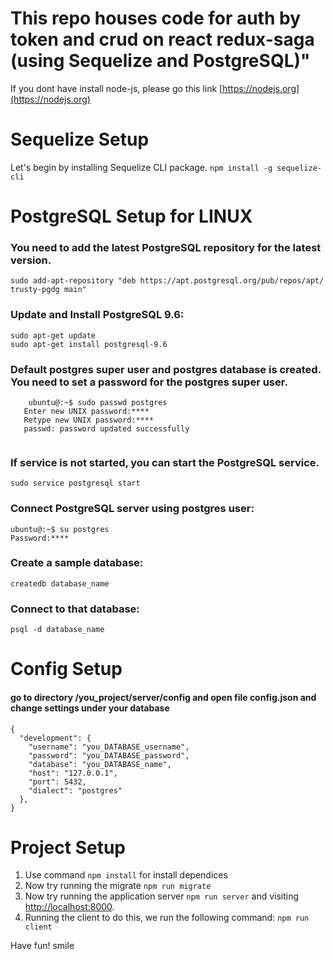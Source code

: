 # This repo houses code for auth by token and crud on react redux-saga (using Sequelize and PostgreSQL)"

If you dont have install  node-js, please go this link [https://nodejs.org](https://nodejs.org)

# Sequelize Setup

Let's begin by installing Sequelize CLI package. ```npm install -g sequelize-cli```

# PostgreSQL Setup for LINUX 

### You need to add the latest PostgreSQL repository for the latest version.
  
```sudo add-apt-repository "deb https://apt.postgresql.org/pub/repos/apt/ trusty-pgdg main"```

### Update and Install PostgreSQL 9.6:
    
```$xslt
sudo apt-get update
sudo apt-get install postgresql-9.6

```

### Default postgres super user and postgres database is created. You need to set a password for the postgres super user.

```
    ubuntu@:~$ sudo passwd postgres
   Enter new UNIX password:****
   Retype new UNIX password:****
   passwd: password updated successfully
   
   ```
   
   ### If service is not started, you can start the PostgreSQL service.
       
``` sudo service postgresql start ```

### Connect PostgreSQL server using postgres user:
    
``` 
ubuntu@:~$ su postgres
Password:****
 ```
        
 ### Create a sample database:
  
  ```createdb database_name```
  
  ### Connect to that database:
      
``` psql -d database_name ```


# Config Setup

#### go to directory /you_project/server/config and open file config.json and change settings under your database

```$xslt
{
  "development": {
    "username": "you_DATABASE_username",
    "password": "you_DATABASE_password",
    "database": "you_DATABASE_name",
    "host": "127.0.0.1",
    "port": 5432,
    "dialect": "postgres"
  },
}
```


# Project Setup

1. Use command  ```npm install``` for install dependices
2. Now try running the migrate ```npm run migrate```
3. Now try running the application server ```npm run server```
and visiting [http://localhost:8000](http://localhost:8000). 
3. Running the client to do this, we run the following command:  ```npm run client```

Have fun! smile


